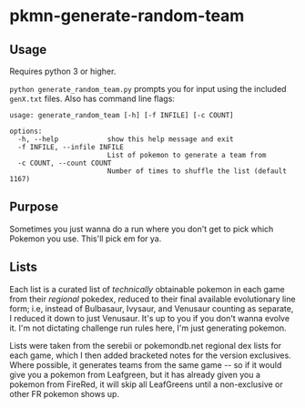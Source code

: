 # pkmn-generate-random-team

## Usage
Requires python 3 or higher.

`python generate_random_team.py` prompts you for input using the included `genX.txt` files. Also has command line flags:

```
usage: generate_random_team [-h] [-f INFILE] [-c COUNT]

options:
  -h, --help            show this help message and exit
  -f INFILE, --infile INFILE
                        List of pokemon to generate a team from
  -c COUNT, --count COUNT
                        Number of times to shuffle the list (default 1167)
```

## Purpose

Sometimes you just wanna do a run where you don't get to pick which Pokemon you use. This'll pick em for ya.

## Lists

Each list is a curated list of *technically* obtainable pokemon in each game from their _regional_ pokedex, reduced to their final available evolutionary line form; i.e, instead of Bulbasaur, Ivysaur, and Venusaur counting as separate, I reduced it down to just Venusaur. It's up to you if you don't wanna evolve it. I'm not dictating challenge run rules here, I'm just generating pokemon.

Lists were taken from the serebii or pokemondb.net regional dex lists for each game, which I then added bracketed notes for the version exclusives. Where possible, it generates teams from the same game -- so if it would give you a pokemon from Leafgreen, but it has already given you a pokemon from FireRed, it will skip all LeafGreens until a non-exclusive or other FR pokemon shows up.
